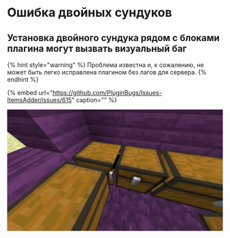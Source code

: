 # Ошибка двойных сундуков

## Установка двойного сундука рядом с блоками плагина могут вызвать визуальный баг

{% hint style="warning" %}
Проблема известна и, к сожалению, не может быть легко исправлена плагином без лагов для сервера.
{% endhint %}

{% embed url="https://github.com/PluginBugs/Issues-ItemsAdder/issues/615" caption="" %}

![](../../.gitbook/assets/immagine%20%2840%29.png)

